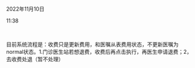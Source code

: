  

2022年11月10日

11:38

 

目前系统流程是：收费只是更新费用，和医嘱从表费用状态，不更新医嘱为normal状态。1.门诊医生站若想退费，收费后再点击执行，再医生申请退费；2，去收费处退（暂不处理）
